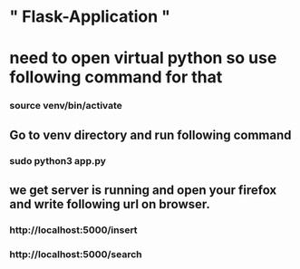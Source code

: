 # " Flask-Application "
# need to open virtual python so use following command for that
### source  venv/bin/activate
## Go to venv directory and run following command
### sudo python3 app.py
## we get server is running and open your firefox and write following url on browser.
### http://localhost:5000/insert
### http://localhost:5000/search
 
